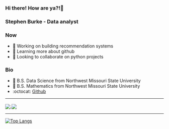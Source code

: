 ### Hi there! How are ya?!👋

### Stephen Burke - Data analyst

### Now

- 🔭 Working on building recommendation systems
- 🌱 Learning more about github
- 👯 Looking to collaborate on python projects

### Bio

- 📜 B.S. Data Science from Northwest Missouri State University
- 📜 B.S. Mathematics from Northwest Missouri State University
- :octocat: [Github](https://github.com/StephenBurke)

---

<a href="https://github.com/anuraghazra/github-readme-stats">
  <img align="center" src="https://github-readme-stats-rust-nu.vercel.app/api?username=StephenBurke&show_icons=true&theme=panda" />
</a>
    
<!--START_SECTION:waka-->

<a href="https://github.com/anuraghazra/github-readme-stats">
  <img align="center" src="https://github-readme-stats-rust-nu.vercel.app/api/wakatime?username=StephenBurke&show_icons=true&theme=panda" />
</a>
<!--END_SECTION:waka-->

---

[![Top Langs](https://github-readme-stats-rust-nu.vercel.app/api/top-langs/?username=StephenBurke&show_icons=true&theme=panda&layout=compact)](https://github.com/anuraghazra/github-readme-stats)
